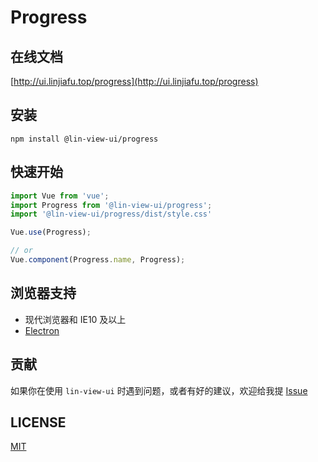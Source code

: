# Progress


## 在线文档

[http://ui.linjiafu.top/progress](http://ui.linjiafu.top/progress)


## 安装

```
npm install @lin-view-ui/progress
```

## 快速开始

```javascript
import Vue from 'vue';
import Progress from '@lin-view-ui/progress';
import '@lin-view-ui/progress/dist/style.css'

Vue.use(Progress);

// or
Vue.component(Progress.name, Progress);
```

## 浏览器支持

- 现代浏览器和 IE10 及以上
- [Electron](http://electron.atom.io/)

## 贡献

如果你在使用 `lin-view-ui` 时遇到问题，或者有好的建议，欢迎给我提 [Issue](https://github.com/c10342/lin-view-ui/issues)

## LICENSE

[MIT](https://github.com/c10342/lin-view-ui/blob/master/LICENSE)
